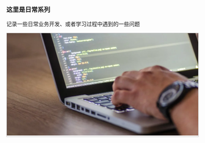### 这里是日常系列
记录一些日常业务开发、或者学习过程中遇到的一些问题


<p align="center">
<div style='border:1px solid #ccc'><img src="../../public/common/normal.png"/></div>
</p>